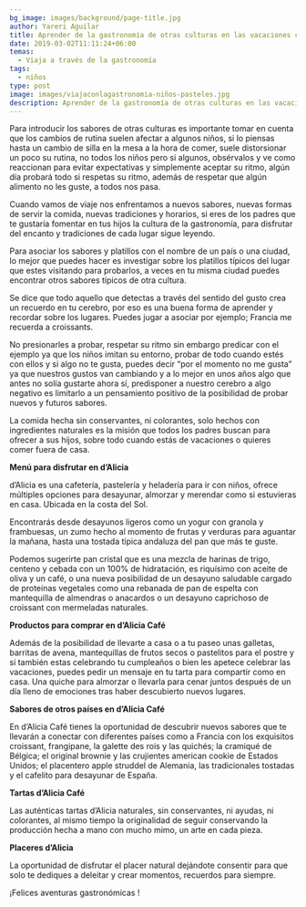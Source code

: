 ```yaml
---
bg_image: images/background/page-title.jpg
author: Yareri Aguilar
title: Aprender de la gastronomía de otras culturas en las vacaciones con niños
date: 2019-03-02T11:11:24+06:00
temas:
  - Viaja a través de la gastronomía
tags:
  - niños
type: post
image: images/viajaconlagastronomia-niños-pasteles.jpg
description: Aprender de la gastronomía de otras culturas en las vacaciones con niños
---
```

Para introducir los sabores de otras culturas es importante tomar en cuenta que los cambios de rutina suelen afectar a algunos niños, si lo piensas hasta un cambio de silla en la mesa a la hora de comer, suele distorsionar un poco su rutina, no todos los niños pero si algunos, obsérvalos y ve como reaccionan para evitar expectativas y simplemente aceptar su ritmo, algún día probará todo si respetas su ritmo, además de respetar que algún alimento no les guste, a todos nos pasa.

Cuando vamos de viaje nos enfrentamos a nuevos sabores, nuevas formas de servir la comida, nuevas tradiciones y horarios, si eres de los padres que te gustaría fomentar en tus hijos la cultura de la gastronomía, para disfrutar del encanto y tradiciones de cada lugar sigue leyendo.

Para asociar los sabores y platillos con el nombre de un país o una ciudad, lo mejor que puedes hacer es investigar sobre los platillos típicos del lugar que estes visitando para probarlos, a veces en tu misma ciudad puedes encontrar otros sabores típicos de otra cultura.

Se dice que todo aquello que detectas a través del sentido del gusto crea un recuerdo en tu cerebro, por eso es una buena forma de aprender y recordar sobre los lugares. Puedes jugar a asociar por ejemplo; Francia me recuerda a croissants.

 No presionarles a probar, respetar su ritmo sin embargo predicar con el ejemplo ya que los niños imitan su entorno, probar de todo cuando estés con ellos y si algo no te gusta, puedes decir “por el momento no me gusta” ya que nuestros gustos van cambiando y a lo mejor en unos años algo que antes no solía gustarte ahora sí, predisponer a nuestro cerebro a algo negativo es limitarlo a un pensamiento positivo de la posibilidad de probar nuevos y futuros sabores.

La comida hecha sin conservantes, ni colorantes, solo hechos con ingredientes naturales es la misión que todos los padres buscan para ofrecer a sus hijos, sobre todo cuando estás de vacaciones o quieres comer fuera de casa.

**Menú para disfrutar en d’Alicia**

d’Alicia es una cafetería, pastelería y heladería para ir con niños, ofrece múltiples opciones para desayunar, almorzar y merendar como si estuvieras en casa. Ubicada en la costa del Sol.

Encontrarás desde desayunos ligeros como un yogur con granola y frambuesas, un zumo hecho al momento de frutas y verduras para aguantar la mañana, hasta una tostada típica andaluza del pan que más te guste.

Podemos sugerirte pan cristal que es una mezcla de harinas de trigo, centeno y cebada con un 100% de hidratación, es riquísimo con aceite de oliva y un café, o una nueva posibilidad de un desayuno saludable cargado de proteínas vegetales como una rebanada de pan de espelta con mantequilla de almendras o anacardos o un desayuno caprichoso de croissant con mermeladas naturales.

**Productos para comprar en d’Alicia Café**

Además de la posibilidad de llevarte a casa o a tu paseo unas galletas, barritas de avena, mantequillas de frutos secos o pastelitos para el postre y si también estas celebrando tu cumpleaños o bien les apetece celebrar las vacaciones, puedes pedir un mensaje en tu tarta para compartir como en casa. Una quiche para almorzar o llevarla para cenar juntos después de un día lleno de emociones tras haber descubierto nuevos lugares.

**Sabores de otros países en d’Alicia Café**

En d’Alicia Café tienes la oportunidad de descubrir nuevos sabores que te llevarán a conectar con diferentes países como a Francia con los exquisitos croissant, frangipane, la galette des rois y las quichés;  la cramiqué de  Bélgica; el original brownie y las crujientes american cookie de Estados Unidos; el placentero apple struddel de Alemania, las tradicionales tostadas y el cafelito para desayunar de España.

**Tartas d’Alicia Café**

Las auténticas tartas d’Alicia naturales, sin conservantes, ni ayudas, ni colorantes, al mismo tiempo la originalidad de seguir conservando la producción hecha a mano con mucho mimo, un arte en cada pieza.

**Placeres d’Alicia**

La oportunidad de disfrutar el placer natural dejándote consentir para que solo te dediques a deleitar y crear momentos, recuerdos para siempre.

¡Felices aventuras gastronómicas !

